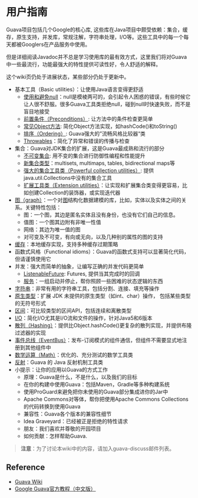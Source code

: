 # 用户指南
Guava项目包括几个Google的核心库, 这些库在Java项目中颇受依赖：集合，缓存，原生支持，并发库，常规注解，字符串处理，I/O等。这些工具中的每一个每天都被Googlers在产品服务中使用。

但是详细阅读Javadoc并不总是学习使用库的最有效方式，这里我们将对Guava中一些最流行，功能最强大的特性提供可读性好，令人舒适的解释。

这个wiki页仍处于进展状态，某些部分仍处于更新中。
- 基本工具（Basic utilities）：让使用Java语言变得更舒适
  + [使用和避免null](UsingAndAvoidingNullExplained.md)：null是模棱两可的，会引起令人困惑的错误，有些时候它让人很不舒服。很多Guava工具类拒绝null，碰到null时快速失败，而不是盲目地接受
  + [前置条件（Preconditions）](PreconditionsExplained.md): 让方法中的条件检查更简单
  + [常见Object方法](CommonObjectUtilitiesExplained.md): 简化Object方法实现，如hashCode()和toString()
  + [排序（Ordering）](OrderingExplained.md): Guava强大的”流畅风格比较器“类
  + [Throwables](ThrowablesExplained.md)：简化了异常和错误的传播与检查
- 集合：Guava对JDK集合的扩展，这是Guava最成熟和流行的部分
  + [不可变集合](ImmutableCollectionsExplained.md): 用不变的集合进行防御性编程和性能提升
  + [新集合类型](NewCollectionTypesExplained.md)：multisets, multimaps, tables, bidirectional maps等
  + [强大的集合工具类（Powerful collection utilities）](CollectionUtilitiesExplained.md): 提供java.util.Collections中没有的集合工具
  + [扩展工具类（Extension utilities）](CollectionHelpersExplained.md)：让实现和扩展集合类变得更容易，比如创建Collection的装饰器，或实现迭代器
- [图（graph）](https://github.com/google/guava/wiki/GraphsExplained)：一个对[图](https://en.wikipedia.org/wiki/Graph_(discrete_mathematics))结构化数据建模的库，比如，实体以及实体之间的关系。关键特性包括：
  + 图：一个图，其边是匿名实体且没有身份，也没有它们自己的信息。
  + 值图：一个图其边附有非唯一性值
  + 网络：其边为唯一值的图
  + 对可变及不可变，有向或无向，以及几种别的属性的图的支持
- [缓存](CachesExplained.md)：本地缓存实现，支持多种缓存过期策略
- 函数式风格（Functional idioms）：Guava的函数式支持可以显著简化代码，但请谨慎使用它
- 并发：强大而简单的抽象，让编写正确的并发代码更简单
  + [ListenableFuture](ListenableFutureExplained.md.md): Futures, 提供当其完成时的回调
  + [服务](ServiceExplained.md)：一组启动并停止，帮你照顾一些困难的状态逻辑的东西
- [字符串](StringsExplained.md)：非常有用的字符串工具，包括分割、连接、填充等操作
- [原生类型](PrimitivesExplained.md)：扩展 JDK 未提供的原生类型（如int、char）操作， 包括某些类型的无符号形式
- [区间](RangesExplained.md)：可比较类型的区间API，包括连续和离散类型
- [I/O](IOExplained.md)：简化I/O尤其是I/O流和文件的操作，针对Java5和6版本
- [散列（Hashing）](HashingExplained.md)：提供比Object.hashCode()更复杂的散列实现，并提供布隆过滤器的实现
- [事件总线（EventBus）](EventBusExplained.md)：发布-订阅模式的组件通信，但组件不需要显式地注册到其他组件中
- [数学运算（Math）](MathExplained.md)：优化的、充分测试的数学工具类
- [反射](ReflectionExplained.md)：Guava 的 Java 反射机制工具类
- 小提示：让你的应用以Guava的方式工作
  + 原理：Guava是什么，不是什么，以及我们的目标
  + 在你的构建中使用Guava：包括Maven，Gradle等多种构建系统
  + 使用ProGuard来避免把你未使用的Guava部分集成进你的Jar中
  + Apache Commons对等体，帮你把使用Apache Commons Collections的代码转换到使用Guava
  + 兼容性：Guava各个版本的兼容性细节
  + Idea Graveyard：已经被正是拒绝的特性请求
  + 朋友：我们喜欢并尊敬的开园项目
  + 如何贡献：怎样帮助Guava.
  
> **注意**：为了讨论本wiki中的内容，请加入guava-discuss邮件列表。

## Reference
- [Guava Wiki](https://github.com/google/guava/wiki)
- [Google Guava官方教程（中文版）](http://ifeve.com/google-guava/)
